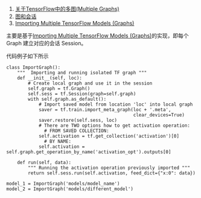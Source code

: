 
1. [关于TensorFlow中的多图(Multiple Graphs)](https://blog.csdn.net/aiya_xiazai/article/details/58701092)
2. [图和会话](https://www.tensorflow.org/programmers_guide/graphs#programming_with_multiple_graphs)
3. [Importing Multiple TensorFlow Models (Graphs)](https://bretahajek.com/2017/04/importing-multiple-tensorflow-models-graphs/)


主要是基于[Importing Multiple TensorFlow Models (Graphs)](https://bretahajek.com/2017/04/importing-multiple-tensorflow-models-graphs/)的实现，即每个 Graph 建立对应的会话 Session。

代码例子如下所示
```
class ImportGraph():
    """  Importing and running isolated TF graph """
    def __init__(self, loc):
        # Create local graph and use it in the session
        self.graph = tf.Graph()
        self.sess = tf.Session(graph=self.graph)
        with self.graph.as_default():
            # Import saved model from location 'loc' into local graph
            saver = tf.train.import_meta_graph(loc + '.meta',
                                               clear_devices=True)
            saver.restore(self.sess, loc)
            # There are TWO options how to get activation operation:
              # FROM SAVED COLLECTION:            
            self.activation = tf.get_collection('activation')[0]
              # BY NAME:
            self.activation = self.graph.get_operation_by_name('activation_opt').outputs[0]

    def run(self, data):
        """ Running the activation operation previously imported """
        return self.sess.run(self.activation, feed_dict={"x:0": data})

model_1 = ImportGraph('models/model_name')
model_2 = ImportGraph('models/different_model')
```
